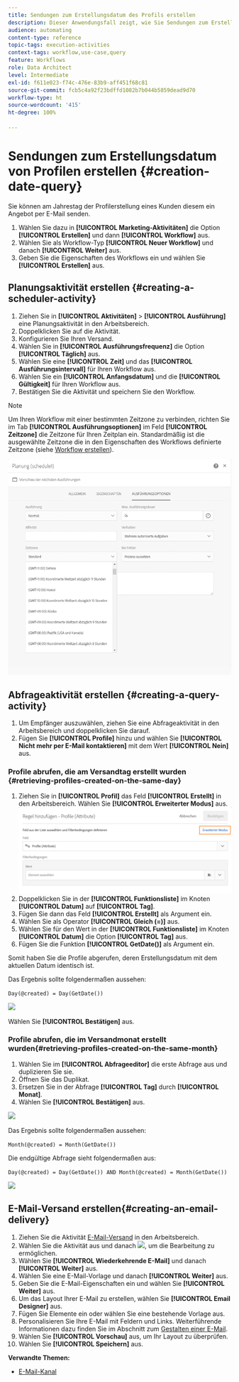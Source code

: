 ```yaml
---
title: Sendungen zum Erstellungsdatum des Profils erstellen
description: Dieser Anwendungsfall zeigt, wie Sie Sendungen zum Erstellungsdatum des Profils erstellen können.
audience: automating
content-type: reference
topic-tags: execution-activities
context-tags: workflow,use-case,query
feature: Workflows
role: Data Architect
level: Intermediate
exl-id: f611e023-f74c-476e-83b9-aff451f68c81
source-git-commit: fcb5c4a92f23bdffd1082b7b044b5859dead9d70
workflow-type: ht
source-wordcount: '415'
ht-degree: 100%

---
```


# Sendungen zum Erstellungsdatum von Profilen erstellen {#creation-date-query}

Sie können am Jahrestag der Profilerstellung eines Kunden diesem ein Angebot per E-Mail senden.

1. Wählen Sie dazu in **[!UICONTROL Marketing-Aktivitäten]** die Option **[!UICONTROL Erstellen]** und dann **[!UICONTROL Workflow]** aus.
1. Wählen Sie als Workflow-Typ **[!UICONTROL Neuer Workflow]** und danach **[!UICONTROL Weiter]** aus.
1. Geben Sie die Eigenschaften des Workflows ein und wählen Sie **[!UICONTROL Erstellen]** aus.

## Planungsaktivität erstellen {#creating-a-scheduler-activity}

1. Ziehen Sie in **[!UICONTROL Aktivitäten]** > **[!UICONTROL Ausführung]** eine [](../../automating/using/scheduler.md)Planungsaktivität in den Arbeitsbereich.
1. Doppelklicken Sie auf die Aktivität.
1. Konfigurieren Sie Ihren Versand.
1. Wählen Sie in **[!UICONTROL Ausführungsfrequenz]** die Option **[!UICONTROL Täglich]** aus.
1. Wählen Sie eine **[!UICONTROL Zeit]** und das **[!UICONTROL Ausführungsintervall]** für Ihren Workflow aus.
1. Wählen Sie ein **[!UICONTROL Anfangsdatum]** und die **[!UICONTROL Gültigkeit]** für Ihren Workflow aus.
1. Bestätigen Sie die Aktivität und speichern Sie den Workflow.

>[!NOTE]
>
>Um Ihren Workflow mit einer bestimmten Zeitzone zu verbinden, richten Sie im Tab **[!UICONTROL Ausführungsoptionen]** im Feld **[!UICONTROL Zeitzone]** die Zeitzone für Ihren Zeitplan ein. Standardmäßig ist die ausgewählte Zeitzone die in den Eigenschaften des Workflows definierte Zeitzone (siehe [Workflow erstellen](../../automating/using/building-a-workflow.md)).

![](assets/time_zone.png)

## Abfrageaktivität erstellen {#creating-a-query-activity}

1. Um Empfänger auszuwählen, ziehen Sie eine [](../../automating/using/query.md)Abfrageaktivität in den Arbeitsbereich und doppelklicken Sie darauf.
1. Fügen Sie **[!UICONTROL Profile]** hinzu und wählen Sie **[!UICONTROL Nicht mehr per E-Mail kontaktieren]** mit dem Wert **[!UICONTROL Nein]** aus.

### Profile abrufen, die am Versandtag erstellt wurden {#retrieving-profiles-created-on-the-same-day}

1. Ziehen Sie in **[!UICONTROL Profil]** das Feld **[!UICONTROL Erstellt]** in den Arbeitsbereich. Wählen Sie **[!UICONTROL Erweiterter Modus]** aus.
   ![](assets/advanced_mode.png)
1. Doppelklicken Sie in der **[!UICONTROL Funktionsliste]** im Knoten **[!UICONTROL Datum]** auf **[!UICONTROL Tag]**.
1. Fügen Sie dann das Feld **[!UICONTROL Erstellt]** als Argument ein.
1. Wählen Sie als Operator **[!UICONTROL Gleich (=)]** aus.
1. Wählen Sie für den Wert in der **[!UICONTROL Funktionsliste]** im Knoten **[!UICONTROL Datum]** die Option **[!UICONTROL Tag]** aus.
1. Fügen Sie die Funktion **[!UICONTROL GetDate()]** als Argument ein.

Somit haben Sie die Profile abgerufen, deren Erstellungsdatum mit dem aktuellen Datum identisch ist.

Das Ergebnis sollte folgendermaßen aussehen:

```Day(@created) = Day(GetDate())```

![](assets/day_creation_query.png)

Wählen Sie **[!UICONTROL Bestätigen]** aus.

### Profile abrufen, die im Versandmonat erstellt wurden{#retrieving-profiles-created-on-the-same-month}

1. Wählen Sie im **[!UICONTROL Abfrageeditor]** die erste Abfrage aus und duplizieren Sie sie.
1. Öffnen Sie das Duplikat.
1. Ersetzen Sie in der Abfrage **[!UICONTROL Tag]** durch **[!UICONTROL Monat]**.
1. Wählen Sie **[!UICONTROL Bestätigen]** aus.

![](assets/month_rule.png)

Das Ergebnis sollte folgendermaßen aussehen:

``` Month(@created) = Month(GetDate()) ```

Die endgültige Abfrage sieht folgendermaßen aus:

```Day(@created) = Day(GetDate()) AND Month(@created) = Month(GetDate())```

![](assets/expression_editor_1.png)

## E-Mail-Versand erstellen{#creating-an-email-delivery}

1. Ziehen Sie die Aktivität [E-Mail-Versand](../../automating/using/email-delivery.md) in den Arbeitsbereich.
1. Wählen Sie die Aktivität aus und danach ![](assets/edit_darkgrey-24px.png), um die Bearbeitung zu ermöglichen.
1. Wählen Sie **[!UICONTROL Wiederkehrende E-Mail]** und danach **[!UICONTROL Weiter]** aus.
1. Wählen Sie eine E-Mail-Vorlage und danach **[!UICONTROL Weiter]** aus.
1. Geben Sie die E-Mail-Eigenschaften ein und wählen Sie **[!UICONTROL Weiter]** aus.
1. Um das Layout Ihrer E-Mail zu erstellen, wählen Sie **[!UICONTROL Email Designer]** aus.
1. Fügen Sie Elemente ein oder wählen Sie eine bestehende Vorlage aus.
1. Personalisieren Sie Ihre E-Mail mit Feldern und Links.
Weiterführende Informationen dazu finden Sie im Abschnitt zum [Gestalten einer E-Mail](../../designing/using/designing-from-scratch.md#designing-an-email-content-from-scratch).
1. Wählen Sie **[!UICONTROL Vorschau]** aus, um Ihr Layout zu überprüfen.
1. Wählen Sie **[!UICONTROL Speichern]** aus.

**Verwandte Themen:**

* [E-Mail-Kanal](../../channels/using/creating-an-email.md)
